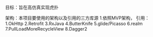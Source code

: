 目标：旨在高仿真实现虎扑

架构：本项目要使用的架构以及引用的三方库源
1.依照MVP架构，
引用：
1.OkHttp
2.Retrofit
3.RxJava
4.ButterKnife
5.glide/Picasso
6.realm
7.PullLoadMoreRecycleView
8.Dagger2

